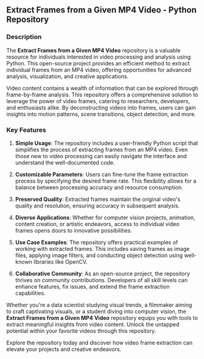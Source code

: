 
## Extract Frames from a Given MP4 Video - Python Repository

### Description

The **Extract Frames from a Given MP4 Video** repository is a valuable resource for individuals interested in video processing and analysis using Python. This open-source project provides an efficient method to extract individual frames from an MP4 video, offering opportunities for advanced analysis, visualization, and creative applications.

Video content contains a wealth of information that can be explored through frame-by-frame analysis. This repository offers a comprehensive solution to leverage the power of video frames, catering to researchers, developers, and enthusiasts alike. By deconstructing videos into frames, users can gain insights into motion patterns, scene transitions, object detection, and more.

### Key Features

1. **Simple Usage**: The repository includes a user-friendly Python script that simplifies the process of extracting frames from an MP4 video. Even those new to video processing can easily navigate the interface and understand the well-documented code.

2. **Customizable Parameters**: Users can fine-tune the frame extraction process by specifying the desired frame rate. This flexibility allows for a balance between processing accuracy and resource consumption.

3. **Preserved Quality**: Extracted frames maintain the original video's quality and resolution, ensuring accuracy in subsequent analysis.

4. **Diverse Applications**: Whether for computer vision projects, animation, content creation, or artistic endeavors, access to individual video frames opens doors to innovative possibilities.

5. **Use Case Examples**: The repository offers practical examples of working with extracted frames. This includes saving frames as image files, applying image filters, and conducting object detection using well-known libraries like OpenCV.

6. **Collaborative Community**: As an open-source project, the repository thrives on community contributions. Developers of all skill levels can enhance features, fix issues, and extend the frame extraction capabilities.

Whether you're a data scientist studying visual trends, a filmmaker aiming to craft captivating visuals, or a student diving into computer vision, the **Extract Frames from a Given MP4 Video** repository equips you with tools to extract meaningful insights from video content. Unlock the untapped potential within your favorite videos through this repository.

Explore the repository today and discover how video frame extraction can elevate your projects and creative endeavors.
